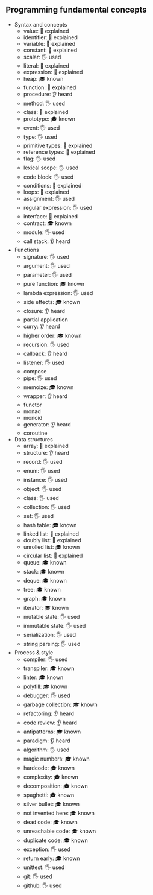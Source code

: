 ## Programming fundamental concepts

- Syntax and concepts
  - value: 🙋 explained
  - identifier: 🙋 explained
  - variable: 🙋 explained
  - constant: 🙋 explained
  - scalar: 🖐️ used
  - literal: 🙋 explained
  - expression: 🙋 explained
  - heap: 🎓 known
  - function: 🙋 explained
  - procedure: 👂 heard
  - method: 🖐️ used
  - class: 🙋 explained
  - prototype: 🎓 known
  - event: 🖐️ used
  - type: 🖐️ used
  - primitive types: 🙋 explained
  - reference types: 🙋 explained
  - flag: 🖐️ used
  - lexical scope: 🖐️ used
  - code block: 🖐️ used
  - conditions: 🙋 explained
  - loops: 🙋 explained
  - assignment: 🖐️ used
  - regular expression: 🖐️ used
  - interface: 🙋 explained
  - contract: 🎓 known
  - module: 🖐️ used
  - call stack: 👂 heard
- Functions
  - signature: 🖐️ used
  - argument: 🖐️ used
  - parameter: 🖐️ used
  - pure function: 🎓 known
  - lambda expression: 🖐️ used
  - side effects: 🎓 known
  - closure: 👂 heard
  - partial application
  - curry: 👂 heard
  - higher order: 🎓 known
  - recursion: 🖐️ used
  - callback: 👂 heard
  - listener: 🖐️ used
  - compose
  - pipe: 🖐️ used
  - memoize: 🎓 known
  - wrapper: 👂 heard
  - functor
  - monad
  - monoid
  - generator: 👂 heard
  - coroutine
- Data structures
  - array: 🙋 explained
  - structure: 👂 heard
  - record: 🖐️ used
  - enum: 🖐️ used
  - instance: 🖐️ used
  - object: 🖐️ used
  - class: 🖐️ used
  - collection: 🖐️ used
  - set: 🖐️ used
  - hash table: 🎓 known
  - linked list: 🙋 explained
  - doubly list: 🙋 explained
  - unrolled list: 🎓 known
  - circular list: 🙋 explained
  - queue: 🎓 known
  - stack: 🎓 known
  - deque: 🎓 known
  - tree: 🎓 known
  - graph: 🎓 known
  - iterator: 🎓 known
  - mutable state: 🖐️ used
  - immutable state: 🖐️ used
  - serialization: 🖐️ used
  - string parsing: 🖐️ used
- Process & style
  - compiler: 🖐️ used
  - transpiler: 🎓 known
  - linter: 🎓 known
  - polyfill: 🎓 known
  - debugger: 🖐️ used
  - garbage collection: 🎓 known
  - refactoring: 👂 heard
  - code review: 👂 heard
  - antipatterns: 🎓 known
  - paradigm: 👂 heard
  - algorithm: 🖐️ used
  - magic numbers: 🎓 known
  - hardcode: 🎓 known
  - complexity: 🎓 known
  - decomposition: 🎓 known
  - spaghetti: 🎓 known
  - silver bullet: 🎓 known
  - not invented here: 🎓 known
  - dead code: 🎓 known
  - unreachable code: 🎓 known
  - duplicate code: 🎓 known
  - exception: 🖐️ used
  - return early: 🎓 known
  - unittest: 🖐️ used
  - git: 🖐️ used
  - github: 🖐️ used
